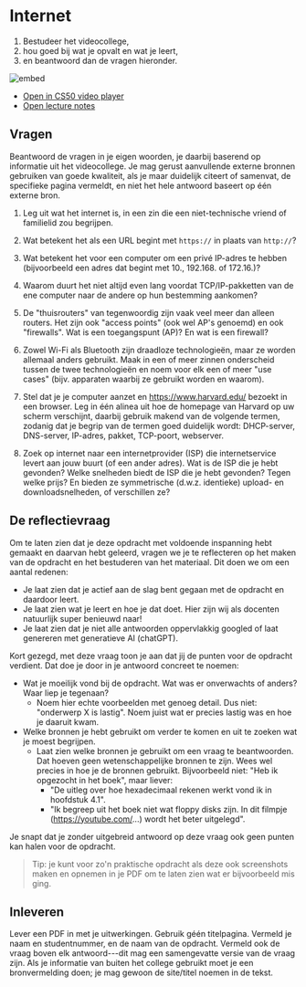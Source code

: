 # Internet

1. Bestudeer het videocollege,
2. hou goed bij wat je opvalt en wat je leert,
3. en beantwoord dan de vragen hieronder.

![embed](https://www.youtube.com/embed/n_KghQP86Sw)

- [Open in CS50 video player](https://video.cs50.io/n_KghQP86Sw?screen=CBDtYHnW3gI)
- [Open lecture notes](https://cs50.harvard.edu/ap/2021/curriculum/technology/notes/internet/)

## Vragen

Beantwoord de vragen in je eigen woorden, je daarbij baserend op informatie uit het videocollege. Je mag gerust aanvullende externe bronnen gebruiken van goede kwaliteit, als je maar duidelijk citeert of samenvat, de specifieke pagina vermeldt, en niet het hele antwoord baseert op één externe bron.

1. Leg uit wat het internet is, in een zin die een niet-technische vriend of familielid zou begrijpen.

2. Wat betekent het als een URL begint met `https://` in plaats van `http://`?

3. Wat betekent het voor een computer om een ​​privé IP-adres te hebben (bijvoorbeeld een adres dat begint met 10., 192.168. of 172.16.)?

4. Waarom duurt het niet altijd even lang voordat TCP/IP-pakketten van de ene computer naar de andere op hun bestemming aankomen?

5. De "thuisrouters" van tegenwoordig zijn vaak veel meer dan alleen routers. Het zijn ook "access points" (ook wel AP's genoemd) en ook "firewalls". Wat is een toegangspunt (AP)? En wat is een firewall?

6. Zowel Wi-Fi als Bluetooth zijn draadloze technologieën, maar ze worden allemaal anders gebruikt. Maak in een of meer zinnen onderscheid tussen de twee technologieën en noem voor elk een of meer "use cases" (bijv. apparaten waarbij ze gebruikt worden en waarom).

7. Stel dat je je computer aanzet en <https://www.harvard.edu/> bezoekt in een browser. Leg in één alinea uit hoe de homepage van Harvard op uw scherm verschijnt, daarbij gebruik makend van de volgende termen, zodanig dat je begrip van de termen goed duidelijk wordt: DHCP-server, DNS-server, IP-adres, pakket, TCP-poort, webserver.

8. Zoek op internet naar een internetprovider (ISP) die internetservice levert aan jouw buurt (of een ander adres). Wat is de ISP die je hebt gevonden? Welke snelheden biedt de ISP die je hebt gevonden? Tegen welke prijs? En bieden ze symmetrische (d.w.z. identieke) upload- en downloadsnelheden, of verschillen ze?

## De reflectievraag

Om te laten zien dat je deze opdracht met voldoende inspanning hebt gemaakt en daarvan hebt geleerd, vragen we je te reflecteren op het maken van de opdracht en het bestuderen van het materiaal. Dit doen we om een aantal redenen:

* Je laat zien dat je actief aan de slag bent gegaan met de opdracht en daardoor leert.
* Je laat zien wat je leert en hoe je dat doet. Hier zijn wij als docenten natuurlijk super benieuwd naar!
* Je laat zien dat je niet alle antwoorden oppervlakkig googled of laat genereren met generatieve AI (chatGPT).

Kort gezegd, met deze vraag toon je aan dat jij de punten voor de opdracht verdient. Dat doe je door in je antwoord concreet te noemen:

* Wat je moeilijk vond bij de opdracht. Wat was er onverwachts of anders? Waar liep je tegenaan?
    * Noem hier echte voorbeelden met genoeg detail. Dus niet: "onderwerp X is lastig". Noem juist wat er precies lastig was en hoe je daaruit kwam.
* Welke bronnen je hebt gebruikt om verder te komen en uit te zoeken wat je moest begrijpen.
    * Laat zien welke bronnen je gebruikt om een vraag te beantwoorden. Dat hoeven geen wetenschappelijke bronnen te zijn. Wees wel precies in hoe je de bronnen gebruikt. Bijvoorbeeld niet: "Heb ik opgezocht in het boek", maar liever:
        * "De uitleg over hoe hexadecimaal rekenen werkt vond ik in hoofdstuk 4.1".
        * "Ik begreep uit het boek niet wat floppy disks zijn. In dit filmpje (https://youtube.com/...) wordt het beter uitgelegd".

Je snapt dat je zonder uitgebreid antwoord op deze vraag ook geen punten kan halen voor de opdracht.

> Tip: je kunt voor zo'n praktische opdracht als deze ook screenshots maken en opnemen in je PDF om te laten zien wat er bijvoorbeeld mis ging.

## Inleveren

Lever een PDF in met je uitwerkingen. Gebruik géén titelpagina. Vermeld je naam en studentnummer, en de naam van de opdracht. Vermeld ook de vraag boven elk antwoord---dit mag een samengevatte versie van de vraag zijn. Als je informatie van buiten het college gebruikt moet je een bronvermelding doen; je mag gewoon de site/titel noemen in de tekst.

